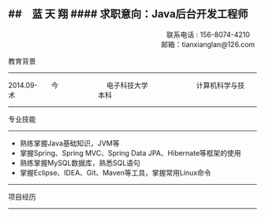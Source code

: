 ﻿##&emsp;蓝 天 翔
####&nbsp;求职意向：Java后台开发工程师
----
 <div align = "right">联系电话 : 156-8074-4210&emsp;  </div>
 <div align = "right">邮箱：tianxianglan@126.com&nbsp;</div>
 
教育背景

***
2014.09-&emsp;&emsp;今&emsp;&emsp;&emsp;&emsp;&emsp;&emsp;&emsp;电子科技大学&emsp;&emsp;&emsp;&emsp;&emsp;&emsp;&emsp;计算机科学与技术&emsp;&emsp;&emsp;&emsp;&emsp;&emsp;&emsp;&emsp;&emsp;&emsp;&emsp;&emsp;本科

---
专业技能

---

 - 熟练掌握Java基础知识，JVM等
 - 掌握Spring、Spring MVC、Spring Data JPA、Hibernate等框架的使用
 - 熟练掌握MySQL数据库，熟悉SQL语句
 - 掌握Eclipse、IDEA、Git、Maven等工具，掌握常用Linux命令
 
---
项目经历

---
 
 





